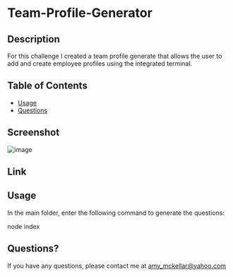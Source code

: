# Team-Profile-Generator

## Description

For this challenge I created a team profile generate that allows the user to add and create employee profiles using the integrated terminal.

## Table of Contents

- [Usage](#usage)
- [Questions](#questions)

## Screenshot

![image](https://user-images.githubusercontent.com/115676110/224601127-e6370cf5-b5d6-4cff-b9cd-c76d47470153.png)

## Link

## Usage

In the main folder, enter the following command to generate the questions:

node index

## Questions?

If you have any questions, please contact me at amy_mckellar@yahoo.com
